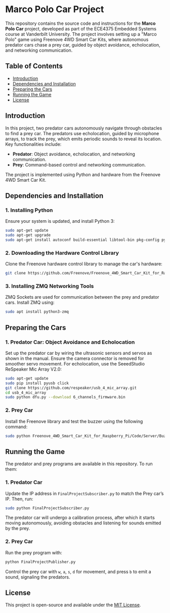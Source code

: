 # Marco Polo Car Project

This repository contains the source code and instructions for the **Marco Polo Car** project, developed as part of the ECE4375 Embedded Systems course at Vanderbilt University. The project involves setting up a "Marco Polo" game using Freenove 4WD Smart Car Kits, where autonomous predator cars chase a prey car, guided by object avoidance, echolocation, and networking communication.

## Table of Contents

- [Introduction](#introduction)
- [Dependencies and Installation](#dependencies-and-installation)
- [Preparing the Cars](#preparing-the-cars)
- [Running the Game](#running-the-game)
- [License](#license)

## Introduction

In this project, two predator cars autonomously navigate through obstacles to find a prey car. The predators use echolocation, guided by microphone arrays, to track the prey, which emits periodic sounds to reveal its location. Key functionalities include:

- **Predator**: Object avoidance, echolocation, and networking communication.
- **Prey**: Command-based control and networking communication.

The project is implemented using Python and hardware from the Freenove 4WD Smart Car Kit.

## Dependencies and Installation

### 1. Installing Python
Ensure your system is updated, and install Python 3:

```bash
sudo apt-get update
sudo apt-get upgrade
sudo apt-get install autoconf build-essential libtool-bin pkg-config python3-dev
```

### 2. Downloading the Hardware Control Library
Clone the Freenove hardware control library to manage the car's hardware:

```bash
git clone https://github.com/Freenove/Freenove_4WD_Smart_Car_Kit_for_Raspberry_Pi
```

### 3. Installing ZMQ Networking Tools
ZMQ Sockets are used for communication between the prey and predator cars. Install ZMQ using:

```bash
sudo apt install python3-zmq
```

## Preparing the Cars

### 1. Predator Car: Object Avoidance and Echolocation
Set up the predator car by wiring the ultrasonic sensors and servos as shown in the manual. Ensure the camera connector is removed for smoother servo movement. For echolocation, use the SeeedStudio ReSpeaker Mic Array V2.0:

```bash
sudo apt-get update
sudo pip install pyusb click
git clone https://github.com/respeaker/usb_4_mic_array.git
cd usb_4_mic_array
sudo python dfu.py --download 6_channels_firmware.bin
```

### 2. Prey Car
Install the Freenove library and test the buzzer using the following command:

```bash
sudo python Freenove_4WD_Smart_Car_Kit_for_Raspberry_Pi/Code/Server/Buzzer.py
```

## Running the Game

The predator and prey programs are available in this repository. To run them:

### 1. Predator Car
Update the IP address in `FinalProjectSubscriber.py` to match the Prey car’s IP. Then, run:

```bash
sudo python FinalProjectSubscriber.py
```

The predator car will undergo a calibration process, after which it starts moving autonomously, avoiding obstacles and listening for sounds emitted by the prey.

### 2. Prey Car
Run the prey program with:

```bash
python FinalProjectPublisher.py
```

Control the prey car with `w`, `a`, `s`, `d` for movement, and press `b` to emit a sound, signaling the predators.

## License

This project is open-source and available under the [MIT License](LICENSE).
